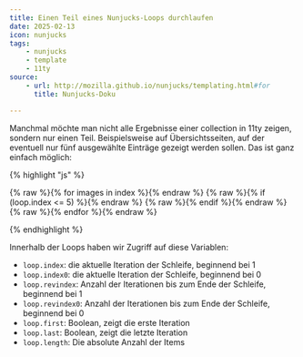 ```yaml
---
title: Einen Teil eines Nunjucks-Loops durchlaufen
date: 2025-02-13
icon: nunjucks
tags:
    - nunjucks
    - template
    - 11ty
source:
    - url: http://mozilla.github.io/nunjucks/templating.html#for
      title: Nunjucks-Doku

---
```

Manchmal möchte man nicht alle Ergebnisse einer collection in 11ty zeigen, sondern nur einen Teil. Beispielsweise auf Übersichtsseiten, auf der eventuell nur fünf ausgewählte Einträge gezeigt werden sollen. Das ist ganz einfach möglich:

{% highlight "js" %}

{% raw %}{% for images in index %}{% endraw %}
    {% raw %}{% if (loop.index <= 5) %}{% endraw %}
    <!-- Hier kommt das notwendige HTML hin ... -->
    {% raw %}{% endif %}{% endraw %}
{% raw %}{% endfor %}{% endraw %}

{% endhighlight %}

Innerhalb der Loops haben wir Zugriff auf diese Variablen:

- ``loop.index``: die aktuelle Iteration der Schleife, beginnend bei 1
- ``loop.index0``: die aktuelle Iteration der Schleife, beginnend bei 0
- ``loop.revindex``: Anzahl der Iterationen bis zum Ende der Schleife, beginnend bei 1
- ``loop.revindex0``: Anzahl der Iterationen bis zum Ende der Schleife, beginnend bei 0
- ``loop.first``: Boolean, zeigt die erste Iteration
- ``loop.last``: Boolean, zeigt die letzte Iteration
- ``loop.length``: Die absolute Anzahl der Items

